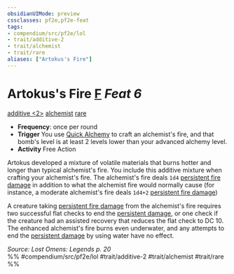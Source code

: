 ```yaml
---
obsidianUIMode: preview
cssclasses: pf2e,pf2e-feat
tags:
- compendium/src/pf2e/lol
- trait/additive-2
- trait/alchemist
- trait/rare
aliases: ["Artokus's Fire"]
---
```

# Artokus's Fire  [F](rules/core-rulebook/chapter-9-playing-the-game.md#Actions "Free Action") *Feat 6*  
[additive <2>](rules/traits/additive-2.md "Additive Feat Trait")  [alchemist](rules/traits/alchemist.md "Alchemist Class Trait")  [rare](rules/traits/rare.md "Rare Rarity Trait")  

- **Frequency**: once per round
- **Trigger** You use [Quick Alchemy](rules/actions/quick-alchemy.md) to craft an alchemist's fire, and that bomb's level is at least 2 levels lower than your advanced alchemy level.
- **Activity** Free Action

Artokus developed a mixture of volatile materials that burns hotter and longer than typical alchemist's fire. You include this additive mixture when crafting your alchemist's fire. The alchemist's fire deals `1d4` [persistent fire damage](rules/conditions.md#Persistent%20Damage) in addition to what the alchemist fire would normally cause (for instance, a moderate alchemist's fire deals `1d4+2` [persistent fire damage](rules/conditions.md#Persistent%20Damage))

A creature taking [persistent fire damage](rules/conditions.md#Persistent%20Damage) from the alchemist's fire requires two successful flat checks to end the [persistent damage](rules/conditions.md#Persistent%20Damage), or one check if the creature had an assisted recovery that reduces the flat check to DC 10. The enhanced alchemist's fire burns even underwater, and any attempts to end the [persistent damage](rules/conditions.md#Persistent%20Damage) by using water have no effect.

*Source: Lost Omens: Legends p. 20*  
%% #compendium/src/pf2e/lol #trait/additive-2 #trait/alchemist #trait/rare %%